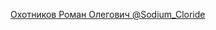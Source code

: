 [Охотников Роман Олегович @Sodium_Cloride](https://github.com/Yellow-fruitful-berry/robot_programs)

